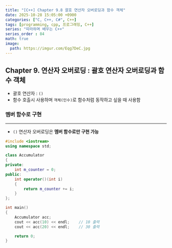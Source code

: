 ```yaml
---
title: "[C++] Chapter 9.8 괄호 연산자 오버로딩과 함수 객체"
date: 2025-10-28 15:05:00 +0900
categories: ["C, C++, C#", C++]
tags: [programming, cpp, 프로그래밍, C++]
series: "따라하며 배우는 C++"
series_order : 84
math: true
image:
  path: https://imgur.com/Eqg7DeC.jpg
---
```


## Chapter 9. 연산자 오버로딩 : 괄호 연산자 오버로딩과 함수 객체

- 괄호 연산자 : `()`
- 함수 호출시 사용하며 `객체(인수)`로 함수처럼 동작하고 싶을 때 사용함

### 멤버 함수로 구현

---

- `()` 연산자 오버로딩은 **멤버 함수로만 구현 가능**

```cpp
#include <iostream>
using namespace std;

class Accumulator
{
private:
    int m_counter = 0;
public:
    int operator()(int i) 
    {
        return m_counter += i;
    }
};

int main()
{
    Accumulator acc;
    cout << acc(10) << endl;    // 10 출력
    cout << acc(20) << endl;    // 30 출력

    return 0;
}
```
